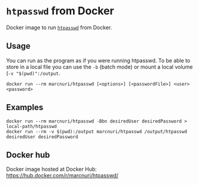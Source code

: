 `htpasswd` from Docker
==========================

Docker image to run [`htpasswd`](https://httpd.apache.org/docs/2.4/programs/htpasswd.html) from Docker.

## Usage
You can run as the program as if you were running htpasswd. To be able to store in a local file
you can use the `-b` (batch mode) or mount a local volume (`-v "$(pwd)":/output`.
```
docker run --rm marcnuri/htpasswd [<options>] [<passwordFile>] <user> <password>
```

## Examples

```
docker run --rm marcnuri/htpasswd -Bbn desiredUser desiredPassword > local-path/htpasswd
docker run --rm -v $(pwd):/output marcnuri/htpasswd /output/htpasswd desiredUser desiredPassword
```

## Docker hub

Docker image hosted at Docker Hub:
https://hub.docker.com/r/marcnuri/htpasswd/
